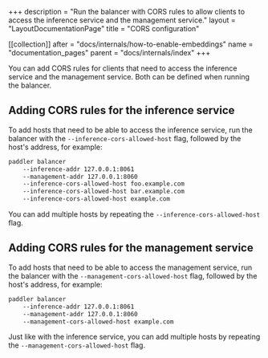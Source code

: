 +++
description = "Run the balancer with CORS rules to allow clients to access the inference service and the management service."
layout = "LayoutDocumentationPage"
title = "CORS configuration"

[[collection]]
after = "docs/internals/how-to-enable-embeddings"
name = "documentation_pages"
parent = "docs/internals/index"
+++

You can add CORS rules for clients that need to access the inference service and the management service. Both can be defined when running the balancer.

## Adding CORS rules for the inference service

To add hosts that need to be able to access the inference service, run the balancer with the `--inference-cors-allowed-host` flag, followed by the host's address, for example:

```bash
paddler balancer 
    --inference-addr 127.0.0.1:8061 
    --management-addr 127.0.0.1:8060 
    --inference-cors-allowed-host foo.example.com
    --inference-cors-allowed-host bar.example.com
    --inference-cors-allowed-host example.com
```

You can add multiple hosts by repeating the `--inference-cors-allowed-host` flag.

## Adding CORS rules for the management service

To add hosts that need to be able to access the management service, run the balancer with the `--management-cors-allowed-host` flag, followed by the host's address, for example:

```bash
paddler balancer 
    --inference-addr 127.0.0.1:8061 
    --management-addr 127.0.0.1:8060 
    --management-cors-allowed-host example.com
```

Just like with the inference service, you can add multiple hosts by repeating the `--management-cors-allowed-host` flag.

